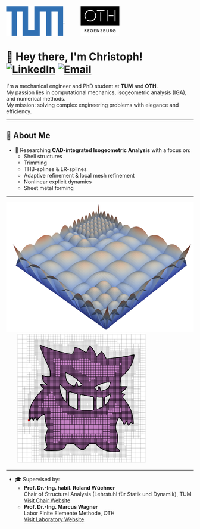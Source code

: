 <div align="left">
  <a href="https://www.tum.de" target="_blank">
    <img src="./tum.png" alt="TUM Logo" height="80" style="vertical-align:middle;"/>
  </a>
  &nbsp;&nbsp;&nbsp;&nbsp;&nbsp;&nbsp;&nbsp;&nbsp;&nbsp;&nbsp;
  <a href="https://www.oth-regensburg.de" target="_blank">
    <img src="./oth.jpg" alt="OTH Regensburg Logo" height="80" style="vertical-align:middle;"/>
  </a>
</div>



# 👋 Hey there, I'm Christoph! [![LinkedIn](https://img.shields.io/badge/-LinkedIn-0A66C2?style=flat&logo=linkedin&logoColor=white)](https://www.linkedin.com/in/christoph-hollweck-5962ab231/) [![Email](https://img.shields.io/badge/-Email-D14836?style=flat&logo=gmail&logoColor=white)](mailto:hollweck.christoph@gmail.com)

I'm a mechanical engineer and PhD student at **TUM** and **OTH**.  
My passion lies in computational mechanics, isogeometric analysis (IGA), and numerical methods.  
My mission: solving complex engineering problems with elegance and efficiency.

---

## 🔬 About Me

- 🧠 Researching **CAD-integrated Isogeometric Analysis** with a focus on:
  - Shell structures
  - Trimming
  - THB-splines & LR-splines
  - Adaptive refinement & local mesh refinement
  - Nonlinear explicit dynamics
  - Sheet metal forming

---
 
  <div align="left">
    <img src="./basis.png" alt="Basis" height="350"/>
    &nbsp;&nbsp;&nbsp;&nbsp;&nbsp;&nbsp;
    <img src="./Gengar.png" alt="Gengar" height="350"/>
  </div>

   ---

- 🎓 Supervised by:
  - **Prof. Dr.-Ing. habil. Roland Wüchner**  
    Chair of Structural Analysis (Lehrstuhl für Statik und Dynamik), TUM  
    [Visit Chair Website](https://www.cee.ed.tum.de/st/startseite/)
  - **Prof. Dr.-Ing. Marcus Wagner**  
    Labor Finite Elemente Methode, OTH  
    [Visit Laboratory Website](https://maschinenbau.oth-regensburg.de/labore/fem)

